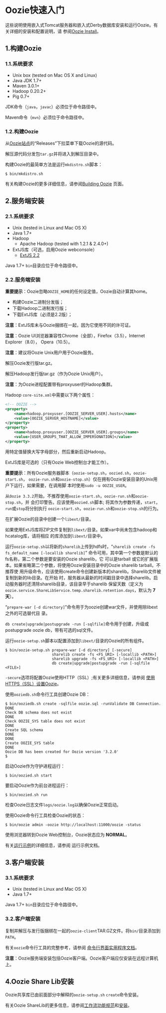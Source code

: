Oozie快速入门
===================================================================================
这些说明使用嵌入式Tomcat服务器和嵌入式Derby数据库安装和运行Oozie。有关详细的安装和配置说明，请
参阅[Oozie Install](http://oozie.apache.org/docs/4.3.1/AG_Install.html)。

## 1.构建Oozie

### 1.1.系统要求
+ Unix box (tested on Mac OS X and Linux)
+ Java JDK 1.7+
+ Maven 3.0.1+
+ Hadoop 0.20.2+
+ Pig 0.7+

JDK命令（`java`，`javac`）必须位于命令路径中。

Maven命令（`mvn`）必须位于命令路径中。

### 1.2.构建Oozie
从[Oozie站点](http://oozie.apache.org/)的“Releases”下拉菜单下载Oozie的源代码。

解压源代码分发包`tar.gz`并将进入到解压目录中。

构建Oozie的最简单方法是运行`mkdistro.sh`脚本：
```shell
$ bin/mkdistro.sh
```

有关构建Oozie的更多详细信息，请参阅[Building Oozie](http://oozie.apache.org/docs/4.3.1/ENG_Building.html)
页面。

## 2.服务端安装

### 2.1.系统要求
+ Unix (tested in Linux and Mac OS X)
+ Java 1.7+
+ Hadoop
    - Apache Hadoop (tested with 1.2.1 & 2.4.0+)
+ ExtJS库（可选，启用Oozie webconsole）
    - [ExtJS 2.2](http://archive.cloudera.com/gplextras/misc/ext-2.2.zip)

Java 1.7+ `bin`目录应位于命令路径中。

### 2.2.服务端安装
**重要提示**：Oozie忽略`OOZIE_HOME`的任何设定值，Oozie自动计算其home。
+ 构建Oozie二进制分发版；
+ 下载Hadoop二进制发行版；
+ 下载ExtJS库（必须是2.2版）；

**注意**：ExtJS库未与Oozie捆绑在一起，因为它使用不同的许可证。

**注意**：Oozie UI浏览器兼容性Chrome（全部），Firefox（3.5），Internet Explorer（8.0），
Opera（10.5）。

**注意**：建议将Oozie Unix用户用于Oozie服务。

解压Oozie发行版tar.gz。

解压Hadoop发行版tar.gz（作为Oozie Unix用户）。

**注意**：为Oozie进程配置带有proxyuser的Hadoop集群。

Hadoop `core-site.xml`中需要以下两个属性：
```xml
<!-- OOZIE -->
<property>
    <name>hadoop.proxyuser.[OOZIE_SERVER_USER].hosts</name>
    <value>[OOZIE_SERVER_HOSTNAME]</value>
</property>
<property>
    <name>hadoop.proxyuser.[OOZIE_SERVER_USER].groups</name>
    <value>[USER_GROUPS_THAT_ALLOW_IMPERSONATION]</value>
</property>
```
用特定值替换大写字母部分，然后重新启动Hadoop。

ExtJS库是可选的（只有Oozie Web控制台才能工作）。

**重要提示**：所有Oozie服务器脚本（`oozie-setup.sh`，`oozied.sh`，`oozie-start.sh`，
`oozie-run.sh`和`oozie-stop.sh`）仅在拥有Oozie安装目录的Unix用户下运行，如果需要，在调用脚
本时使用`sudo -u OOZIE_USER`。

从`Oozie 3.3.2`开始，不推荐使用`oozie-start.sh`，`oozie-run.sh`和`oozie-stop.sh`，并
会打印警告。应该使用`oozied.sh`脚本; 将其作为参数传递，`start`，`run`或`stop`将分别执行
`oozie-start.sh`，`oozie-run.sh`和`oozie-stop.sh`的行为。

在扩展Oozie的目录中创建一个`libext/`目录。

如果使用ExtJS库将ZIP文件复制到`libext/`目录。如果var中尚未包含hadoop和hcatalog库，请将相应
的库添加到`libext/`目录中。

运行`oozie-setup.sh`以将新的`sharelib`上传到hdfs时，“`sharelib create -fs fs_default_name [-locallib sharelib]`”
命令可用，其中第一个参数是默认的fs名称，第二个参数是要安装的Oozie sharelib，它 可以是tarball
或它的扩展版本。如果省略第二个参数，将使用Oozie安装目录中的Oozie sharelib tarball。不推荐使
用升级命令，应该使用create命令创建新版本的sharelib。Sharelib文件被复制到新的lib目录。在开始
时，服务器从最新的时间戳目录中选择sharelib。启动服务器时还清除sharelib目录，该目录早于sharelib
保留天数（定义为`oozie.service.ShareLibService.temp.sharelib.retention.days`，默认为
**7天**）。

“`prepare-war [-d directory]`”命令用于为oozie创建war文件，并使用除libext之外的可选替代目
录。

`db create|upgrade|postupgrade -run [-sqlfile]`命令用于创建，升级或postupgrade oozie
db，带有可选的sql文件。

运行`oozie-setup.sh`脚本以配置添加到`libext/`目录的Oozie的所有组件。
```shell
$ bin/oozie-setup.sh prepare-war [-d directory] [-secure]
                     sharelib create -fs <FS_URI> [-locallib <PATH>]
                     sharelib upgrade -fs <FS_URI> [-locallib <PATH>]
                     db create|upgrade|postupgrade -run [-sqlfile <FILE>]
```
`-secure`选项将配置Oozie使用HTTP（SSL）;有关更多详细信息，请参阅 [使用HTTPS（SSL）设置Oozie](http://oozie.apache.org/docs/4.3.1/AG_Install.html#Setting_Up_Oozie_with_HTTPS_SSL)。

使用`ooziedb.sh`命令行工具创建Oozie DB：
```shell
$ bin/ooziedb.sh create -sqlfile oozie.sql -runValidate DB Connection.
DONE
Check DB schema does not exist
DONE
Check OOZIE_SYS table does not exist
DONE
Create SQL schema
DONE
DONE
Create OOZIE_SYS table
DONE
Oozie DB has been created for Oozie version '3.2.0'
$
```
启动Oozie作为守护进程运行：
```shell
$ bin/oozied.sh start
```
要启动Oozie作为前台进程运行：
```shell
$ bin/oozied.sh run
```
检查Oozie日志文件`logs/oozie.log`以确保Oozie正常启动。

使用Oozie命令行工具检查Oozie的状态：
```shell
$ bin/oozie admin -oozie http://localhost:11000/oozie -status
```
使用浏览器转到Oozie Web控制台，Oozie状态应为 **NORMAL**。

有关[运行示例](http://oozie.apache.org/docs/4.3.1/DG_Examples.html)的详细信息，请参阅
运行示例文档。

## 3.客户端安装

### 3.1.系统要求
+ Unix (tested in Linux and Mac OS X)
+ Java 1.7+

Java 1.7+ `bin`目录应位于命令路径中。

### 3.2.客户端安装
复制并解压与发行版捆绑在一起的`oozie-client`TAR.GZ文件。将`bin/`目录添加到`PATH`。

有关`oozie`命令行工具的完整参考，请参阅 [命令行界面实用程序文档](http://oozie.apache.org/docs/4.3.1/DG_CommandLineTool.html)。

**注意**：Oozie服务端安装包括Oozie客户端。Oozie客户端应仅安装在远程计算机上。

## 4.Oozie Share Lib安装
Oozie共享库已由前面部分中解释的`oozie-setup.sh` `create`命令安装。

有关Oozie ShareLib的更多信息，请参阅[工作流功能规范](http://oozie.apache.org/docs/4.3.1/WorkflowFunctionalSpec.html#ShareLib)和[安装](http://oozie.apache.org/docs/4.3.1/AG_Install.html#Oozie_Share_Lib)。

